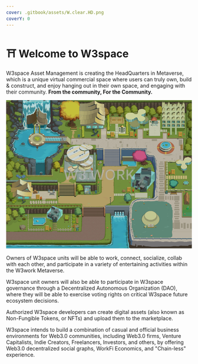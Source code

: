 ```yaml
---
cover: .gitbook/assets/W.clear.HD.png
coverY: 0
---
```


# ⛩ Welcome to W3space

W3space Asset Management is creating the HeadQuarters in Metaverse, which is a unique virtual commercial space where users can truly own, build & construct, and enjoy hanging out in their own space, and engaging with their community. **From the community, For the Community.**

![](.gitbook/assets/1.png)

Owners of W3space units will be able to work, connect, socialize, collab with each other, and participate in a variety of entertaining activities within the W3work Metaverse.&#x20;

W3space unit owners will also be able to participate in W3space governance through a Decentralized Autonomous Organization (DAO), where they will be able to exercise voting rights on critical W3space future ecosystem decisions.&#x20;

Authorized W3space developers can create digital assets (also known as Non-Fungible Tokens, or NFTs) and upload them to the marketplace.&#x20;



W3space intends to build a combination of casual and official business environments for Web3.0 communities, including Web3.0 firms, Venture Capitalists, Indie Creators, Freelancers, Investors, and others, by offering Web3.0 decentralized social graphs, WorkFi Economics, and "Chain-less" experience.

